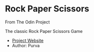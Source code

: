 # Rock Paper Scissors
From The Odin Project

The classic Rock Paper Scissors Game

- [Project Website](https://www.theodinproject.com/courses/web-development-101/lessons/rock-paper-scissors)
- Author: Purva
